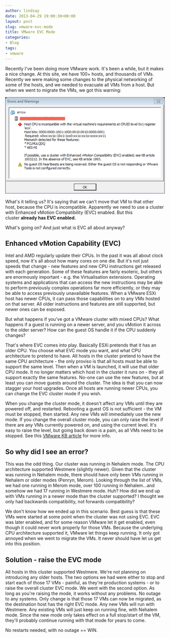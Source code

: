 ```yaml
---
author: lindsay
date: 2013-04-29 19:00:30+00:00
layout: post
slug: vmware-evc-mode
title: VMware EVC Mode
categories:
- Blog
tags:
- vmware
---
```


Recently I've been doing more VMware work. It's been a while, but it makes a nice change. At this site, we have 100+ hosts, and thousands of VMs. Recently we were making some changes to the physical networking of some of the hosts, and we needed to evacuate all VMs from a host. But when we went to migrate the VMs, we got this warning:

[![vMotion error](/assets/2013/04/vMotion-error.png)](/assets/2013/04/vMotion-error.png)

What's it telling us? It's saying that we can't move that VM to that other host, because the CPU is incompatible. Apparently we need to use a cluster with Enhanced vMotion Compatibility (EVC) enabled. But this cluster **already has EVC enabled.**

What's going on? And just what is EVC all about anyway?

## Enhanced vMotion Capability (EVC)

Intel and AMD regularly update their CPUs. In the past it was all about clock speed, now it's all about how many cores on one die. But it's not just speeds that change - new features and new CPU instructions get released with each generation. Some of these features are fairly esoteric, but others are enormously important - e.g. the Virtualisation extensions. Operating systems and applications that can access the new instructions may be able to perform previously complex operations far more efficiently, or they may be able to access previously unavailable features. When a VMware ESXi host has newer CPUs, it can pass those capabilities on to any VMs hosted on that server. All older instructions and features are still supported, but newer ones can be exposed.

But what happens if you've got a VMware cluster with mixed CPUs? What happens if a guest is running on a newer server, and you vMotion it across to the older server? How can the guest OS handle it if the CPU suddenly changes?

That's where EVC comes into play. Basically ESXi pretends that it has an older CPU. You choose what EVC mode you want, and what CPU architecture to pretend to have. All hosts in the cluster pretend to have the same CPU architecture - the only proviso is that all hosts must be able to support the same level. Then when a VM is launched, it will use that older CPU mode. It no longer matters which host in the cluster it runs on - they all support exactly the same features. No-one can use the new features, but at least you can move guests around the cluster. The idea is that you can now stagger your host upgrades. Once all hosts are running newer CPUs, you can change the EVC cluster mode if you wish.

When you change the cluster mode, it doesn't affect any VMs until they are powered off, and restarted. Rebooting a guest OS is not sufficient - the VM must be stopped, then started. Any new VMs will immediately use the new mode. If you change the overall cluster mode, you can only raise the level if there are any VMs currently powered on, and using the current level. It's easy to raise the level, but going back down is a pain, as all VMs need to be stopped. See this [VMware KB article](http://kb.vmware.com/selfservice/microsites/search.do?language=en_US&cmd=displayKC&externalId=1003212) for more info.

## So why did I see an error?

This was the odd thing. Our cluster was running in Nehalem mode. The CPU architecture supported Westmere (slightly newer). Given that the cluster was running in Nehalem mode, there should have only been VMs running in Nehalem or older modes (Penryn, Merom). Looking through the list of VMs, we had one running in Merom mode, over 100 running in Nehalem...and somehow we had 17 running in Westmere mode. Huh? How did we end up with VMs running in a newer mode than the cluster supported? I thought we only had backwards compatibility, not forwards compatibility?

We don't know how we ended up in this scenario. Best guess is that these VMs were started at some point when the cluster was not using EVC. EVC was later enabled, and for some reason VMware let it get enabled, even though it could never work properly for those VMs. Because the underlying CPU architecture supported it, VMware let things keep running. It only got annoyed when we went to migrate the VMs. It never should have let us get into this position.

## Solution - raise the EVC mode

All hosts in this cluster supported Westmere. We're not planning on introducing any older hosts. The two options we had were either to stop and start each of those 17 VMs - painful, as they're production systems - or to raise the overall cluster EVC mode. We went with the second option. As long as you're raising the mode, it works without any problems. No outage to any systems. Only change is that those 17 VMs can now be migrated, as the destination host has the right EVC mode. Any new VMs will run with Westmere. Any existing VMs will just keep on running fine, with Nehalem mode. Since the new mode only takes effect on a full stop/start of the VM, they'll probably continue running with that mode for years to come.

No restarts needed, with no outage == WIN.
